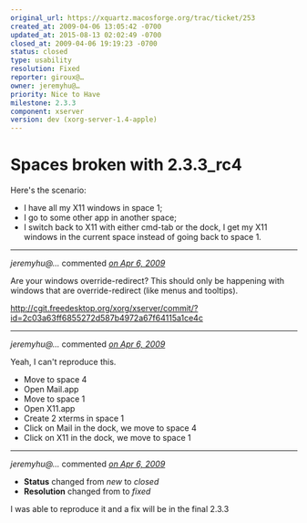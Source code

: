 ```yaml
---
original_url: https://xquartz.macosforge.org/trac/ticket/253
created_at: 2009-04-06 13:05:42 -0700
updated_at: 2015-08-13 02:02:49 -0700
closed_at: 2009-04-06 19:19:23 -0700
status: closed
type: usability
resolution: Fixed
reporter: giroux@…
owner: jeremyhu@…
priority: Nice to Have
milestone: 2.3.3
component: xserver
version: dev (xorg-server-1.4-apple)
---
```


Spaces broken with 2.3.3\_rc4
=============================


Here's the scenario:

-   I have all my X11 windows in space 1;
-   I go to some other app in another space;
-   I switch back to X11 with either cmd-tab or the dock, I get my X11 windows in the current space instead of going back to space 1.



---

*jeremyhu@…* commented *[on Apr 6, 2009](https://xquartz.macosforge.org/trac/ticket/253#comment:1 "April 6, 2009 at 1:31 PM PDT")*

Are your windows override-redirect? This should only be happening with windows that are override-redirect (like menus and tooltips).

<http://cgit.freedesktop.org/xorg/xserver/commit/?id=2c03a63ff6855272d587b4972a67f64115a1ce4c>



---

*jeremyhu@…* commented *[on Apr 6, 2009](https://xquartz.macosforge.org/trac/ticket/253#comment:2 "April 6, 2009 at 1:38 PM PDT")*

Yeah, I can't reproduce this.

-   Move to space 4
-   Open Mail.app
-   Move to space 1
-   Open X11.app
-   Create 2 xterms in space 1
-   Click on Mail in the dock, we move to space 4
-   Click on X11 in the dock, we move to space 1



---

*jeremyhu@…* commented *[on Apr 6, 2009](https://xquartz.macosforge.org/trac/ticket/253#comment:3 "April 6, 2009 at 7:19 PM PDT")*

-   **Status** changed from *new* to *closed*
-   **Resolution** changed from to *fixed*

I was able to reproduce it and a fix will be in the final 2.3.3



